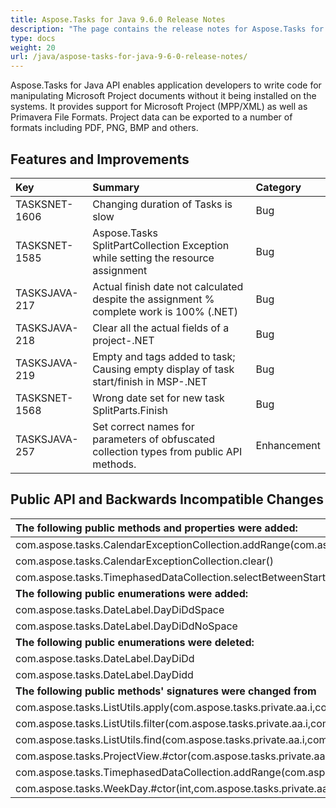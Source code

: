 ```yaml
---
title: Aspose.Tasks for Java 9.6.0 Release Notes
description: "The page contains the release notes for Aspose.Tasks for Java 9.6.0."
type: docs
weight: 20
url: /java/aspose-tasks-for-java-9-6-0-release-notes/
---
```


Aspose.Tasks for Java API enables application developers to write code for manipulating Microsoft Project documents without it being installed on the systems. It provides support for Microsoft Project (MPP/XML) as well as Primavera File Formats. Project data can be exported to a number of formats including PDF, PNG, BMP and others.

## **Features and Improvements**

|**Key** |**Summary** |**Category** |
| :- | :- | :- |
|TASKSNET-1606 |Changing duration of Tasks is slow |Bug |
|TASKSNET-1585 |Aspose.Tasks SplitPartCollection Exception while setting the resource assignment |Bug |
|TASKSJAVA-217 |Actual finish date not calculated despite the assignment % complete work is 100% (.NET) |Bug |
|TASKSJAVA-218 |Clear all the actual fields of a project-.NET |Bug |
|TASKSJAVA-219 |Empty <StartText> and <FinishText> tags added to task; Causing empty display of task start/finish in MSP-.NET |Bug |
|TASKSNET-1568 |Wrong date set for new task SplitParts.Finish |Bug |
|TASKSJAVA-257 |Set correct names for parameters of obfuscated collection types from public API methods. |Enhancement |
## **Public API and Backwards Incompatible Changes**

|**The following public methods and properties were added:** |**Description** |
| :- | :- |
|com.aspose.tasks.CalendarExceptionCollection.addRange(com.aspose.tasks.private.Collections.Generic.IGenericEnumerable) |Adds range of exceptions to the internal list. |
|com.aspose.tasks.CalendarExceptionCollection.clear() |Removes all items from the Aspose.Tasks.CalendarExceptionCollection. |
|com.aspose.tasks.TimephasedDataCollection.selectBetweenStartAndFinish(int,java.util.Date,java.util.Date) |Selects all time phases between "startTime" and "finishTime". Has O(log n) complexity in average case. |
|**The following public enumerations were added:** |**Description** |
|com.aspose.tasks.DateLabel.DayDiDdSpace |Examples: M 30, T 1 |
|com.aspose.tasks.DateLabel.DayDiDdNoSpace |Examples: M30, T1 |
|**The following public enumerations were deleted:** |**Description** |
|com.aspose.tasks.DateLabel.DayDiDd ||
|com.aspose.tasks.DateLabel.DayDidd ||
|**The following public methods' signatures were changed from** |**To** |
|com.aspose.tasks.ListUtils.apply(com.aspose.tasks.private.aa.i,com.aspose.tasks.IAlgorithm,int) |com.aspose.tasks.ListUtils.apply(com.aspose.tasks.private.Collections.Generic.IGenericList,com.aspose.tasks.IAlgorithm,int) |
|com.aspose.tasks.ListUtils.filter(com.aspose.tasks.private.aa.i,com.aspose.tasks.ICondition) |com.aspose.tasks.ListUtils.filter(com.aspose.tasks.private.Collections.Generic.IGenericList,com.aspose.tasks.ICondition) |
|com.aspose.tasks.ListUtils.find(com.aspose.tasks.private.aa.i,com.aspose.tasks.ICondition,java.lang.Class) |com.aspose.tasks.ListUtils.find(com.aspose.tasks.private.Collections.Generic.IGenericList,com.aspose.tasks.ICondition,java.lang.Class) |
|com.aspose.tasks.ProjectView.#ctor(com.aspose.tasks.private.aa.f) |com.aspose.tasks.ProjectView.#ctor(com.aspose.tasks.private.Collections.Generic.IGenericEnumerable) |
|com.aspose.tasks.TimephasedDataCollection.addRange(com.aspose.tasks.private.aa.f) |com.aspose.tasks.TimephasedDataCollection.addRange(com.aspose.tasks.private.Collections.Generic.IGenericEnumerable) |
|com.aspose.tasks.WeekDay.#ctor(int,com.aspose.tasks.private.aa.i) |com.aspose.tasks.WeekDay.#ctor(int,com.aspose.tasks.private.Collections.Generic.IGenericList) |

